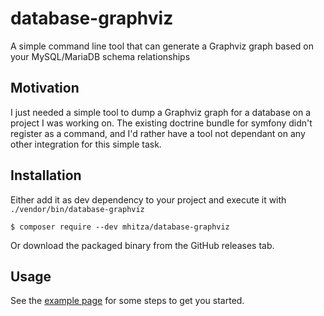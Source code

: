 # database-graphviz
A simple command line tool that can generate a Graphviz graph based on your MySQL/MariaDB schema relationships

## Motivation

I just needed a simple tool to dump a Graphviz graph for a database on a project I was working on. The existing doctrine
bundle for symfony didn't register as a command, and I'd rather have a tool not dependant on any other integration for this
simple task.

## Installation

Either add it as dev dependency to your project and execute it with `./vendor/bin/database-graphviz`
```
$ composer require --dev mhitza/database-graphviz
```

Or download the packaged binary from the GitHub releases tab.

## Usage

See the [example page](doc/example.md) for some steps to get you started.
